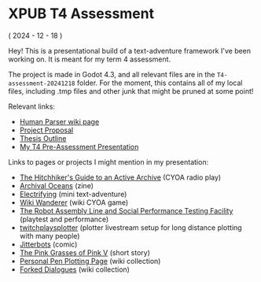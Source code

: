 # XPUB T4 Assessment
( 2024 - 12 - 18 )

Hey! This is a presentational build of a text-adventure framework I've been working on. It is meant for my term 4 assessment.

The project is made in Godot 4.3, and all relevant files are in the <code>T4-assessment-20241218</code> folder. For the moment, this contains all of my local files, including .tmp files and other junk that might be pruned at some point!

Relevant links:
* [Human Parser wiki page](https://pzwiki.wdka.nl/mediadesign/User:Thijshijsijsjss/Human_Parser)
* [Project Proposal](https://pzwiki.wdka.nl/mediadesign/User:Thijshijsijsjss/Human_Parser/Project_Proposal)
* [Thesis Outline](https://pzwiki.wdka.nl/mediadesign/User:Thijshijsijsjss/Human_Parser/Thesis_Outline)
* [My T4 Pre-Assessment Presentation](https://pzwiki.wdka.nl/mediadesign/User:Thijshijsijsjss/T4_Assessment)

Links to pages or projects I might mention in my presentation:
* [The Hitchhiker's Guide to an Active Archive](https://pzwiki.wdka.nl/mediadesign/The_Hitchhiker's_Guide_to_an_Active_Archive) (CYOA radio play)
* [Archival Oceans](https://pzwiki.wdka.nl/mediadesign/User:Thijshijsijsjss/Archival_Oceans) (zine)
* [Electrifying](https://pzwiki.wdka.nl/mediadesign/User:Thijshijsijsjss/Notes_on_SI23/Electrifying) (mini text-adventure)
* [Wiki Wanderer](https://pzwiki.wdka.nl/mediadesign/User:Thijshijsijsjss/Entrance_1) (wiki CYOA game)
* [The Robot Assembly Line and Social Performance Testing Facility](https://pzwiki.wdka.nl/mediadesign/User:Thijshijsijsjss/Human_Parser/The_Robot_Assembly_Line_and_Social_Performance_Testing_Facility) (playtest and performance)
* [twitchplaysplotter](https://pzwiki.wdka.nl/mediadesign/User:Thijshijsijsjss/Pen_Plotting_Panache/twitchplaysplotter) (plotter livestream setup for long distance plotting with many people)
* [Jitterbots](https://pzwiki.wdka.nl/mediadesign/User:Thijshijsijsjss/Human_Parser/The_Robot_Assembly_Line_and_Social_Performance_Testing_Facility) (comic)
* [The Pink Grasses of Pink V](https://pzwiki.wdka.nl/mediadesign/User:Thijshijsijsjss/Battles_the_Pale_Grasses_of_Pink_V) (short story)
* [Personal Pen Plotting Page](https://pzwiki.wdka.nl/mediadesign/User:Thijshijsijsjss/Pen_Plotting_Panache) (wiki collection)
* [Forked Dialogues](https://pzwiki.wdka.nl/mediadesign/User:Thijshijsijsjss/Human_Parser/Forked_Dialogues) (wiki collection)
